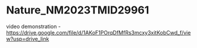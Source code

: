 # Nature_NM2023TMID29961

video demonstration - https://drive.google.com/file/d/1AKoF1POrqDfMfRs3mcxy3xitKobCwd_f/view?usp=drive_link
